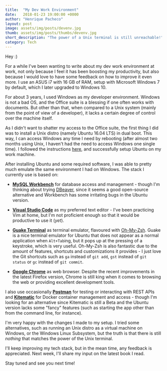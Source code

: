 ```yaml
---
title:  "My Dev Work Environment"
date:   2018-01-23 19:00:00 +0000
author: "Henrique Pacheco"
layout: post
image: assets/img/posts/devenv.jpg
thumb: assets/img/posts/thumbs/devenv.jpg
short_description: "The power of a Unix terminal is still unreachable!"
category: Tech
---
```


Hey :)

For a while I've been wanting to write about my dev work environment at work, not only because I feel it has been boosting my productivity, but also because I would love to have some feedback on how to improve it even more. I use an ASUS i7 with 16 GB of RAM, setup with Microsoft Windows 7 by default, which I later upgraded to Windows 10.

For about 3 years, I used Windows as my developer environment. Windows is not a bad OS, and the Office suite is a blessing if one often works with documents. But other than that, when compared to a Unix system (mainly from the point of view of a developer), it lacks a certain degree of control over the machine itself.

As I didn't want to shatter my access to the Office suite, the first thing I did was to install a Unix distro (namely Ubuntu 16.04 LTS) in dual boot. This way, I can access Windows any time I need by rebooting (after almost two months using Unix, I haven't had the need to access Windows one single time). I followed the instructions [here][dual-boot-link], and successfully setup Ubuntu on my work machine.

After installing Ubuntu and some required software, I was able to pretty much emulate the same environment I had on Windows. The stack I currently use is based on:
* **[MySQL Workbench][workbench-link]** for database access and management - though I'm thinking about trying [DBeaver][dbeaver-link], since it seems a good open-source alternative and Workbench has some irritating bugs in the Ubuntu version.

* **[Visual Studio Code][vscode-link]** as my preferred text editor - I've been practicing Vim at home, but I'm not proficient enough so that it would be productive to use it (_yet_).

* **[Guake Terminal][guake-link]** as terminal emulator, flavoured with [Oh-My-Zsh][ohmyzsh-link]. Guake is a nice terminal emulator for Ubuntu that does not appear as a normal application when `Alt+Tab`ing, but it pops up at the pressing of a keystroke, which is very useful.
Oh-My-Zsh is also fantastic due to the amount of features, shortcuts and customizations it provides - I just love the Git shortcuts such as `ga` instead of `git add`, `gst` instead of `git status` or `gc` instead of `git commit`.

* **[Google Chrome][chrome-link]** as web browser. Despite the recent improvements in the latest Firefox version, Chrome is still king when it comes to browsing the web or providing excellent development tools.

I also use occasionally **[Postman][postman-link]** for testing or interacting with REST APIs and **[Kitematic][kitematic-link]** for Docker container management and access - though I'm looking for an alternative since Kitematic is still a Beta and the Ubuntu version lacks some "fancy" features (such as starting the app other than from the command line, for instance).

I'm very happy with the changes I made to my setup. I tried some alternatives, such as running an Unix distro as a virtual machine on Windows, or the Windows Linux Subsystem, but the truth is that there is still _nothing_ that matches the power of the Unix terminal.

I'll keep improving my tech stack, but in the mean time, any feedback is appreciated. Next week, I'll share my input on the latest book I read.

Stay tuned and see you next time!


[dual-boot-link]: https://www.tecmint.com/install-ubuntu-16-04-alongside-with-windows-10-or-8-in-dual-boot/
[dbeaver-link]: https://dbeaver.jkiss.org/
[ohmyzsh-link]: https://github.com/robbyrussell/oh-my-zsh
[postman-link]: https://www.getpostman.com/
[kitematic-link]: https://kitematic.com/
[guake-link]: http://guake.org/
[vscode-link]: https://code.visualstudio.com/
[workbench-link]: https://www.mysql.com/products/workbench/
[chrome-link]: https://www.google.ca/chrome/browser/desktop/index.html
